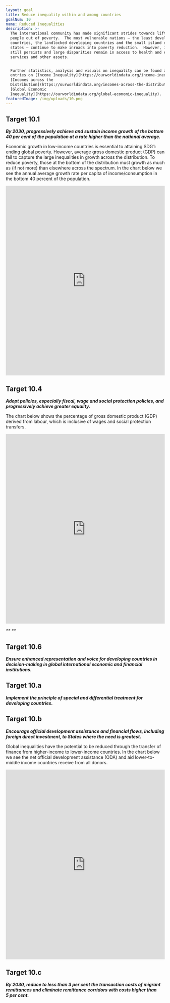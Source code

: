 ```yaml
---
layout: goal
title: Reduce inequality within and among countries
goalNum: 10
name: Reduced Inequalities
description: >-
  The international community has made significant strides towards lifting
  people out of poverty.  The most vulnerable nations – the least developed
  countries, the landlocked developing countries and the small island developing
  states – continue to make inroads into poverty reduction.  However, inequality
  still persists and large disparities remain in access to health and education
  services and other assets.


  Further statistics, analysis and visuals on inequality can be found at our
  entries on [Income Inequality](https://ourworldindata.org/income-inequality),
  [Incomes across the
  Distribution](https://ourworldindata.org/incomes-across-the-distribution) and
  [Global Economic
  Inequality](https://ourworldindata.org/global-economic-inequality).
featuredImage: /img/uploads/10.png
---
```

## Target 10.1

**_By 2030, progressively achieve and sustain income growth of the bottom 40 per cent of the population at a rate higher than the national average._**

Economic growth in low-income countries is essential to attaining SDG1: ending global poverty. However, average gross domestic product (GDP) can fail to capture the large inequalities in growth across the distribution. To reduce poverty, those at the bottom of the distribution must growth as much as (if not more) than elsewhere across the spectrum. In the chart below we see the annual average growth rate per capita of income/consumption in the bottom 40 percent of the population.

<iframe src="https://ourworldindata.org/grapher/annualized-average-growth-rate-in-per-capita-real-survey-mean-consumption-or-income-bottom-40-of-population" style="width: 100%; height: 600px; border: 0px none;"></iframe>

## Target 10.4

_**Adopt policies, especially fiscal, wage and social protection policies, and progressively achieve greater equality.**_

The chart below shows the percentage of gross domestic product (GDP) derived from labour, which is inclusive of wages and social protection transfers.

<iframe src="https://ourworldindata.org/grapher/labour-share-of-gdp" style="width: 100%; height: 600px; border: 0px none;"></iframe>

_** **_

## **Target 10.6**

**_Ensure enhanced representation and voice for developing countries in decision-making in global international economic and financial institutions._**

## Target 10.a

_**Implement the principle of special and differential treatment for developing countries.**_

## **Target 10.b**

_**Encourage official development assistance and financial flows, including foreign direct investment, to States where the need is greatest.**_

Global inequalities have the potential to be reduced through the transfer of finance from higher-income to lower-income countries. In the chart below we see the net official development assistance (ODA) and aid lower-to-middle income countries receive from all donors.

<iframe src="https://owid.cloud/grapher/net-official-development-assistance-and-aid-received" style="width: 100%; height: 600px; border: 0px none;"></iframe>

## **Target 10.c**

_**By 2030, reduce to less than 3 per cent the transaction costs of migrant remittances and eliminate remittance corridors with costs higher than 5 per cent.**_

